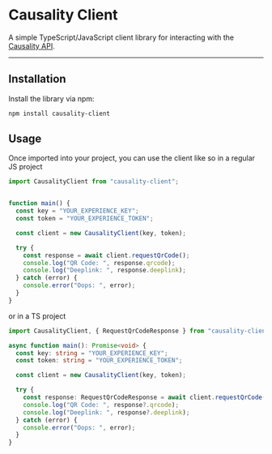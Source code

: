 # **Causality Client**

A simple TypeScript/JavaScript client library for interacting with the [Causality API](https://causality.xyz/).

---

## **Installation**

Install the library via npm:

```bash
npm install causality-client
```

## **Usage**

Once imported into your project, you can use the client like so in a regular JS project

```js
import CausalityClient from "causality-client";


function main() {
  const key = "YOUR_EXPERIENCE_KEY";
  const token = "YOUR_EXPERIENCE_TOKEN";

  const client = new CausalityClient(key, token);

  try {
    const response = await client.requestQrCode();
    console.log("QR Code: ", response.qrcode);
    console.log("Deeplink: ", response.deeplink);
  } catch (error) {
    console.error("Oops: ", error);
  }
}
```

or in a TS project

```ts
import CausalityClient, { RequestQrCodeResponse } from "causality-client";

async function main(): Promise<void> {
  const key: string = "YOUR_EXPERIENCE_KEY";
  const token: string = "YOUR_EXPERIENCE_TOKEN";

  const client = new CausalityClient(key, token);

  try {
    const response: RequestQrCodeResponse = await client.requestQrCode();
    console.log("QR Code: ", response?.qrcode);
    console.log("Deeplink: ", response?.deeplink);
  } catch (error) {
    console.error("Oops: ", error);
  }
}
```
